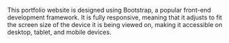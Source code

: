 This portfolio website is designed using Bootstrap, a popular front-end development framework. It is fully responsive, meaning that it adjusts to fit the screen size of the device it is being viewed on, making it accessible on desktop, tablet, and mobile devices.